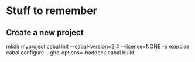 # Stuff to remember

## Create a new project

mkdir myproject
cabal init --cabal-version=2.4 --license=NONE -p exercise
cabal configure --ghc-options=-haddock
cabal build
